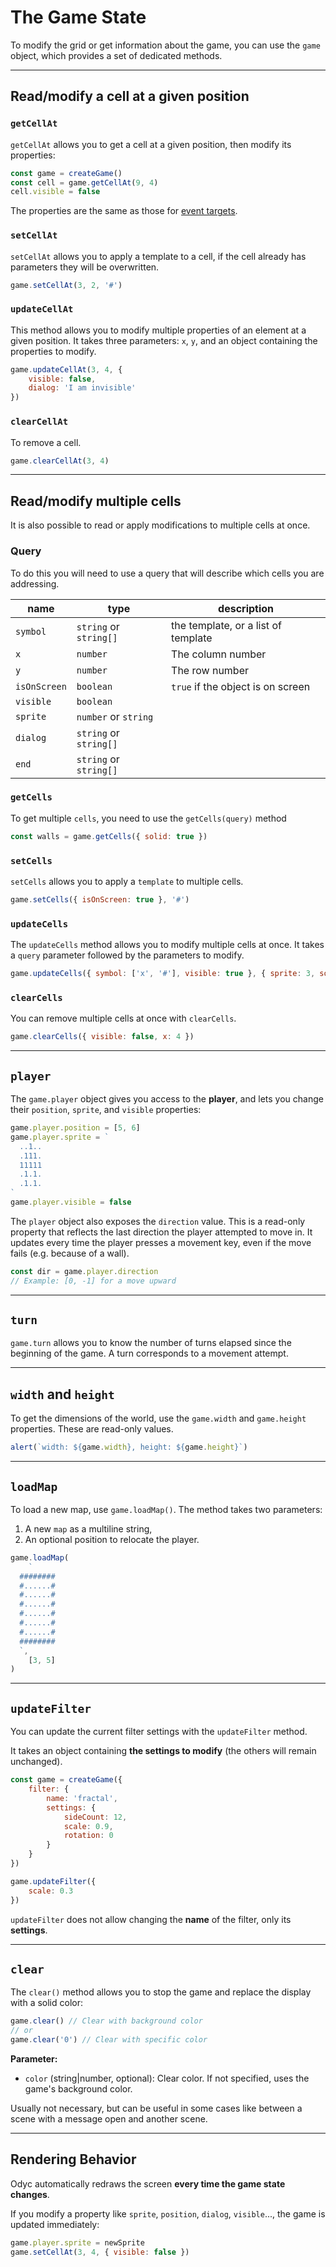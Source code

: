 <script>
import Aside from '../../../lib/ui/Doc/Aside.svelte'
import Emoji from '../../../lib/ui/Doc/Emoji.svelte'
import PaintDemo from '../../../lib/ui/Doc/PaintDemo.svelte'
</script>

# <Emoji src="⚡" /> The Game State

To modify the grid or get information about the game, you can use the `game` object, which provides a set of dedicated methods.

---

## <Emoji src="🎯" /> Read/modify a cell at a given position

### `getCellAt`

`getCellAt` allows you to get a cell at a given position, then modify its properties:

```js
const game = createGame()
const cell = game.getCellAt(9, 4)
cell.visible = false
```

<Aside>

The properties are the same as those for [event targets](/doc/interaction-and-logic/events#available-properties).

</Aside>

### `setCellAt`

`setCellAt` allows you to apply a template to a cell, if the cell already has parameters they will be overwritten.

```js
game.setCellAt(3, 2, '#')
```

### `updateCellAt`

This method allows you to modify multiple properties of an element at a given position.
It takes three parameters: `x`, `y`, and an object containing the properties to modify.

```js
game.updateCellAt(3, 4, {
	visible: false,
	dialog: 'I am invisible'
})
```

### `clearCellAt`

To remove a cell.

```js
game.clearCellAt(3, 4)
```

---

## <Emoji src="🪏" /> Read/modify multiple cells

It is also possible to read or apply modifications to multiple cells at once.

### Query

To do this you will need to use a query that will describe which cells you are addressing.

| name         | type                   | description                         |
| ------------ | ---------------------- | ----------------------------------- |
| `symbol`     | `string` or `string[]` | the template, or a list of template |
| `x`          | `number`               | The column number                   |
| `y`          | `number`               | The row number                      |
| `isOnScreen` | `boolean`              | `true` if the object is on screen   |
| `visible`    | `boolean`              |
| `sprite`     | `number` or `string`   |
| `dialog`     | `string` or `string[]` |
| `end`        | `string` or `string[]` |

### `getCells`

To get multiple `cells`, you need to use the `getCells(query)` method

```js
const walls = game.getCells({ solid: true })
```

### `setCells`

`setCells` allows you to apply a `template` to multiple cells.

```js
game.setCells({ isOnScreen: true }, '#')
```

### `updateCells`

The `updateCells` method allows you to modify multiple cells at once. It takes a `query` parameter followed by the parameters to modify.

```js
game.updateCells({ symbol: ['x', '#'], visible: true }, { sprite: 3, solid: true })
```

### `clearCells`

You can remove multiple cells at once with `clearCells`.

```js
game.clearCells({ visible: false, x: 4 })
```

---

## <Emoji src="🐒" /> `player`

The `game.player` object gives you access to the **player**, and lets you change their `position`, `sprite`, and `visible` properties:

```js
game.player.position = [5, 6]
game.player.sprite = `
  ..1..
  .111.
  11111
  .1.1.
  .1.1.
`
game.player.visible = false
```

The `player` object also exposes the `direction` value.
This is a read-only property that reflects the last direction the player attempted to move in.
It updates every time the player presses a movement key, even if the move fails (e.g. because of a wall).

```js
const dir = game.player.direction
// Example: [0, -1] for a move upward
```

---

## <Emoji src="⏰" /> `turn`

`game.turn` allows you to know the number of turns elapsed since the beginning of the game. A turn corresponds to a movement attempt.

---

## <Emoji src="⚖️" /> `width` and `height`

To get the dimensions of the world, use the `game.width` and `game.height` properties.
These are read-only values.

```js
alert(`width: ${game.width}, height: ${game.height}`)
```

---

## <Emoji src="🌍" /> `loadMap`

To load a new map, use `game.loadMap()`.
The method takes two parameters:

1. A new `map` as a multiline string,
2. An optional position to relocate the player.

```js
game.loadMap(
	`
  ########
  #......#
  #......#
  #......#
  #......#
  #......#
  #......#
  ########
  `,
	[3, 5]
)
```

---

## <Emoji src="🎛️" /> `updateFilter`

You can update the current filter settings with the `updateFilter` method.

It takes an object containing **the settings to modify** (the others will remain unchanged).

```js
const game = createGame({
	filter: {
		name: 'fractal',
		settings: {
			sideCount: 12,
			scale: 0.9,
			rotation: 0
		}
	}
})

game.updateFilter({
	scale: 0.3
})
```

<Aside variant="Warning">

`updateFilter` does not allow changing the **name** of the filter, only its **settings**.

</Aside>

---

## <Emoji src="🚫" /> `clear`

The `clear()` method allows you to stop the game and replace the display with a solid color:

```js
game.clear() // Clear with background color
// or
game.clear('0') // Clear with specific color
```

**Parameter:**

- `color` (string|number, optional): Clear color. If not specified, uses the game's background color.

<Aside>

Usually not necessary, but can be useful in some cases like between a scene with a message open and another scene.

</Aside>

---

## <Emoji src="🧠" /> Rendering Behavior

Odyc automatically redraws the screen **every time the game state changes**.

If you modify a property like `sprite`, `position`, `dialog`, `visible`..., the game is updated immediately:

```js
game.player.sprite = newSprite
game.setCellAt(3, 4, { visible: false })
```
